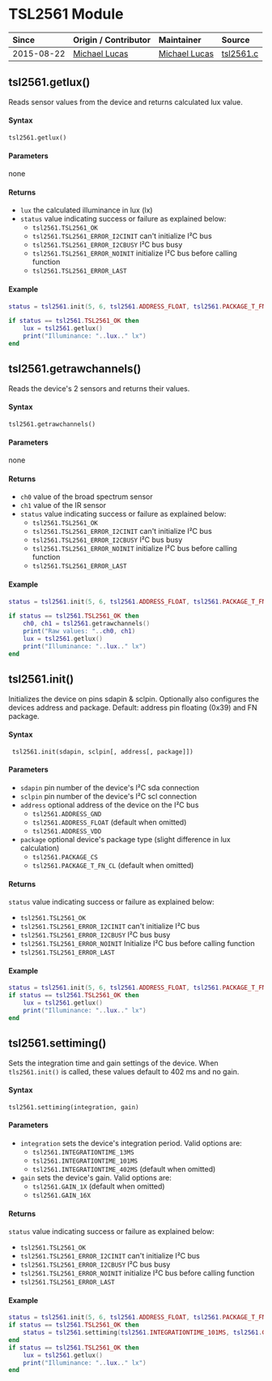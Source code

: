 # TSL2561 Module
| Since  | Origin / Contributor  | Maintainer  | Source  |
| :----- | :-------------------- | :---------- | :------ |
| 2015-08-22 | [Michael Lucas](https://github.com/Aeprox) | [Michael Lucas](https://github.com/Aeprox) | [tsl2561.c](../../../app/modules/tsl2561.c)|

## tsl2561.getlux()
Reads sensor values from the device and returns calculated lux value.

#### Syntax
`tsl2561.getlux()`

#### Parameters
none

#### Returns
- `lux` the calculated illuminance in lux (lx)
- `status` value indicating success or failure as explained below:
    * `tsl2561.TSL2561_OK`
    * `tsl2561.TSL2561_ERROR_I2CINIT` can't initialize I²C bus
    * `tsl2561.TSL2561_ERROR_I2CBUSY` I²C bus busy
    * `tsl2561.TSL2561_ERROR_NOINIT` initialize I²C bus before calling function
    * `tsl2561.TSL2561_ERROR_LAST`

#### Example
``` lua
status = tsl2561.init(5, 6, tsl2561.ADDRESS_FLOAT, tsl2561.PACKAGE_T_FN_CL)

if status == tsl2561.TSL2561_OK then
    lux = tsl2561.getlux()
    print("Illuminance: "..lux.." lx") 
end
```

## tsl2561.getrawchannels()
Reads the device's 2 sensors and returns their values.

#### Syntax
`tsl2561.getrawchannels()`

#### Parameters
none

#### Returns
- `ch0` value of the broad spectrum sensor
- `ch1` value of the IR sensor
- `status` value indicating success or failure as explained below:
    * `tsl2561.TSL2561_OK`
    * `tsl2561.TSL2561_ERROR_I2CINIT` can't initialize I²C bus
    * `tsl2561.TSL2561_ERROR_I2CBUSY` I²C bus busy
    * `tsl2561.TSL2561_ERROR_NOINIT` initialize I²C bus before calling function
    * `tsl2561.TSL2561_ERROR_LAST`

#### Example
``` lua
status = tsl2561.init(5, 6, tsl2561.ADDRESS_FLOAT, tsl2561.PACKAGE_T_FN_CL)

if status == tsl2561.TSL2561_OK then
    ch0, ch1 = tsl2561.getrawchannels()
    print("Raw values: "..ch0, ch1)
    lux = tsl2561.getlux()
    print("Illuminance: "..lux.." lx") 
end
```

## tsl2561.init()
Initializes the device on pins sdapin & sclpin. Optionally also configures the devices address and package. Default: address pin floating (0x39) and FN package.

#### Syntax
` tsl2561.init(sdapin, sclpin[, address[, package]])`

#### Parameters
- `sdapin` pin number of the device's I²C sda connection
- `sclpin` pin number of the device's I²C scl connection
- `address` optional address of the device on the I²C bus
    * `tsl2561.ADDRESS_GND`
    * `tsl2561.ADDRESS_FLOAT` (default when omitted)
    * `tsl2561.ADDRESS_VDD`
- `package` optional device's package type (slight difference in lux calculation)
    * `tsl2561.PACKAGE_CS`
    * `tsl2561.PACKAGE_T_FN_CL` (default when omitted)

#### Returns
`status` value indicating success or failure as explained below:

- `tsl2561.TSL2561_OK`
- `tsl2561.TSL2561_ERROR_I2CINIT` can't initialize I²C bus
- `tsl2561.TSL2561_ERROR_I2CBUSY` I²C bus busy
- `tsl2561.TSL2561_ERROR_NOINIT` Initialize I²C bus before calling function
- `tsl2561.TSL2561_ERROR_LAST`

#### Example
``` lua
status = tsl2561.init(5, 6, tsl2561.ADDRESS_FLOAT, tsl2561.PACKAGE_T_FN_CL)
if status == tsl2561.TSL2561_OK then
    lux = tsl2561.getlux()
    print("Illuminance: "..lux.." lx") 
end
```

## tsl2561.settiming()
Sets the integration time and gain settings of the device. When `tls2561.init()` is called, these values default to 402 ms and no gain.

#### Syntax
`tsl2561.settiming(integration, gain)`

#### Parameters
- `integration` sets the device's integration period. Valid options are:
    * `tsl2561.INTEGRATIONTIME_13MS`
    * `tsl2561.INTEGRATIONTIME_101MS`
    * `tsl2561.INTEGRATIONTIME_402MS` (default when omitted)
- `gain` sets the device's gain. Valid options are:
    * `tsl2561.GAIN_1X` (default when omitted)
    * `tsl2561.GAIN_16X`

#### Returns
`status` value indicating success or failure as explained below:

- `tsl2561.TSL2561_OK`
- `tsl2561.TSL2561_ERROR_I2CINIT` can't initialize I²C bus
- `tsl2561.TSL2561_ERROR_I2CBUSY` I²C bus busy
- `tsl2561.TSL2561_ERROR_NOINIT` initialize I²C bus before calling function
- `tsl2561.TSL2561_ERROR_LAST`

#### Example
``` lua
status = tsl2561.init(5, 6, tsl2561.ADDRESS_FLOAT, tsl2561.PACKAGE_T_FN_CL)
if status == tsl2561.TSL2561_OK then
    status = tsl2561.settiming(tsl2561.INTEGRATIONTIME_101MS, tsl2561.GAIN_16X)
end
if status == tsl2561.TSL2561_OK then
    lux = tsl2561.getlux()
    print("Illuminance: "..lux.." lx") 
end
```
